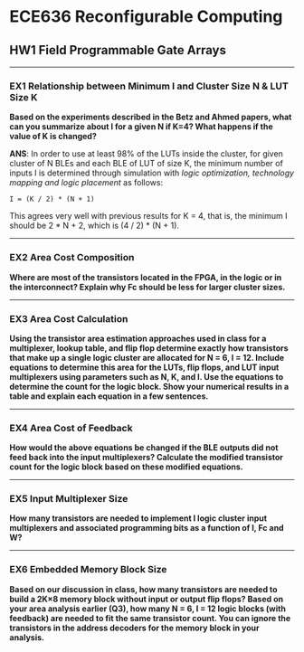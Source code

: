 # ECE636 Reconfigurable Computing

## HW1 Field Programmable Gate Arrays

---

### EX1 Relationship between Minimum I and Cluster Size N & LUT Size K
**Based on the experiments described in the Betz and Ahmed papers, what can you summarize about I for a given N if K=4? 
What happens if the value of K is changed?**

**ANS**: In order to use at least 98% of the LUTs inside the cluster, for given cluster of N BLEs and each BLE of LUT of size K, 
the minimum number of inputs I is determined through simulation with *logic optimization, technology mapping and logic placement* as follows:


    I = (K / 2) * (N + 1)
    
 
This agrees very well with previous results for K = 4, that is, the minimum I should be 2 * N + 2, which is (4 / 2) * (N + 1).

---

### EX2 Area Cost Composition
**Where are most of the transistors located in the FPGA, in the logic or in the interconnect? 
Explain why Fc should be less for larger cluster sizes.**

---

### EX3 Area Cost Calculation
**Using the transistor area estimation approaches used in class for a multiplexer, lookup table, and flip flop determine exactly how transistors that make up a single logic cluster are allocated for N = 6, I = 12. 
Include equations to determine this area for the LUTs, flip flops, and LUT input multiplexers using parameters such as N, K, and I. 
Use the equations to determine the count for the logic block. Show your numerical results in a table and explain each equation in a few sentences.**

---

### EX4 Area Cost of Feedback
**How would the above equations be changed if the BLE outputs did not feed back into the input multiplexers? 
Calculate the modified transistor count for the logic block based on these modified equations.**

---

### EX5 Input Multiplexer Size
**How many transistors are needed to implement I logic cluster input multiplexers and associated programming bits as a function of I, Fc and W?**

---

### EX6 Embedded Memory Block Size
**Based on our discussion in class, how many transistors are needed to build a 2K×8 memory block without input or output flip flops? 
Based on your area analysis earlier (Q3), how many N = 6, I = 12 logic blocks (with feedback) are needed to fit the same transistor count. 
You can ignore the transistors in the address decoders for the memory block in your analysis.**
